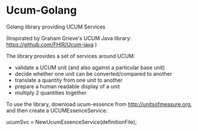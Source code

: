 # Ucum-Golang
Golang library providing UCUM Services

(Inspirated by Graham Grieve's UCUM Java library: https://github.com/FHIR/Ucum-java )

The library provides a set of services around UCUM:

- validate a UCUM unit (and also against a particular base unit)
- decide whether one unit can be converted/compared to another
- translate a quantity from one unit to another 
- prepare a human readable display of a unit 
- multiply 2 quantities together

To use the library, download ucum-essence from http://unitsofmeasure.org, and then create a UCUMEssenceService:

ucumSvc = NewUcumEssenceService(definitionFile);

